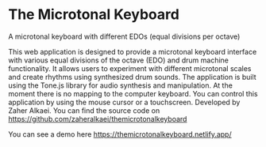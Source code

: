 # The Microtonal Keyboard
A microtonal keyboard with different EDOs (equal divisions per octave)

This web application is designed to provide a microtonal keyboard interface with various equal divisions of the octave (EDO) and drum machine functionality. It allows users to experiment with different microtonal scales and create rhythms using synthesized drum sounds.
The application is built using the Tone.js library for audio synthesis and manipulation.
At the moment there is no mapping to the computer keyboard. You can control this application by using the mouse cursor or a touchscreen.
Developed by Zaher Alkaei</a>. You can find the source code on https://github.com/zaheralkaei/themicrotonalkeyboard

You can see a demo here https://themicrotonalkeyboard.netlify.app/
